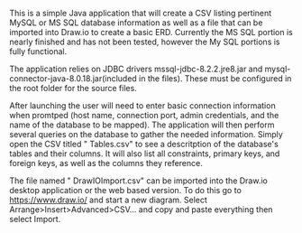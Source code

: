 This is a simple Java application that will create a CSV listing pertinent MySQL or MS SQL database information as well as a file that can be imported into Draw.io to create a basic ERD. Currently the MS SQL portion is nearly finished and has not been tested, however the My SQL portions is fully functional.

The application relies on JDBC drivers mssql-jdbc-8.2.2.jre8.jar and mysql-connector-java-8.0.18.jar(included in the files). These must be configured in the root folder for the source files.

After launching the user will need to enter basic connection information when promtped (host name, connection port, admin credentials, and the name of the database to be mapped). The application will then perform several queries on the database to gather the needed information. Simply open the CSV titled "<database> Tables.csv" to see a descritption of the database's tables and their columns. It will also list all constraints, primary keys, and foreign keys, as well as the columns they reference.

The file named "<database> DrawIOImport.csv" can be imported into the Draw.io desktop application or the web based version. To do this go to https://www.draw.io/ and start a new diagram. Select Arrange>Insert>Advanced>CSV... and copy and paste everything 
then select Import.
                    
